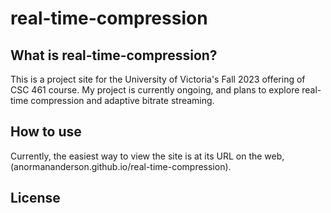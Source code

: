 # real-time-compression

## What is real-time-compression?

This is a project site for the University of Victoria's Fall 2023 offering of CSC 461 course. My project is currently ongoing, and plans to explore real-time compression and adaptive bitrate streaming.

## How to use

Currently, the easiest way to view the site is at its URL on the web, (anormananderson.github.io/real-time-compression).

## License


